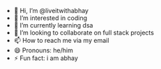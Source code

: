 - 👋 Hi, I’m @liveitwithabhay
- 👀 I’m interested in coding
- 🌱 I’m currently learning dsa
- 💞️ I’m looking to collaborate on full stack projects
- 📫 How to reach me via my email
- 😄 Pronouns: he/him
- ⚡ Fun fact: i am abhay

<!---
liveitwithabhay/liveitwithabhay is a ✨ special ✨ repository because its `README.md` (this file) appears on your GitHub profile.
You can click the Preview link to take a look at your changes.
--->
